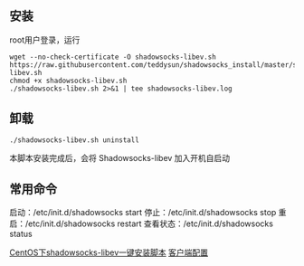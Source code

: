 ## 安装
root用户登录，运行

```
wget --no-check-certificate -O shadowsocks-libev.sh https://raw.githubusercontent.com/teddysun/shadowsocks_install/master/shadowsocks-libev.sh
chmod +x shadowsocks-libev.sh
./shadowsocks-libev.sh 2>&1 | tee shadowsocks-libev.log
```

## 卸载
`./shadowsocks-libev.sh uninstall`

本脚本安装完成后，会将 Shadowsocks-libev 加入开机自启动


## 常用命令
启动：/etc/init.d/shadowsocks start
停止：/etc/init.d/shadowsocks stop
重启：/etc/init.d/shadowsocks restart
查看状态：/etc/init.d/shadowsocks status

[CentOS下shadowsocks-libev一键安装脚本](https://teddysun.com/357.html)
[客户端配置](https://teddysun.com/339.html)